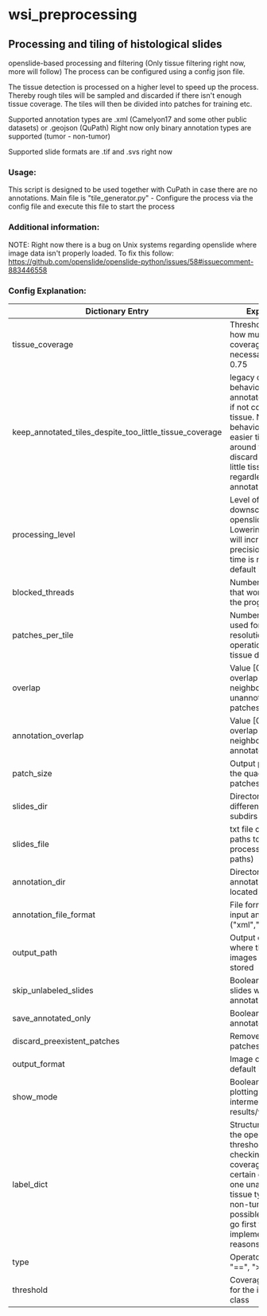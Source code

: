 # wsi_preprocessing

## Processing and tiling of histological slides

openslide-based processing and filtering (Only tissue filtering right now, more will follow) 
The process can be configured using a config json file.

The tissue detection is processed on a higher level to speed up the process. Thereby rough tiles will be sampled and 
discarded if there isn't enough tissue coverage. The tiles will then be divided into patches for training etc.

Supported annotation types are .xml (Camelyon17 and some other public datasets) or .geojson (QuPath)
Right now only binary annotation types are supported (tumor - non-tumor)

Supported slide formats are .tif and .svs right now

### Usage:

This script is designed to be used together with CuPath in case there are no annotations.
Main file is "tile_generator.py" - Configure the process via the config file and execute this file to start the process

### Additional information:

NOTE:
Right now there is a bug on Unix systems regarding openslide where image data isn't properly loaded. To fix this follow:
https://github.com/openslide/openslide-python/issues/58#issuecomment-883446558

### Config Explanation:

| Dictionary Entry                                        | Explanation                                                                                                                                                                                                                      |
|---------------------------------------------------------|----------------------------------------------------------------------------------------------------------------------------------------------------------------------------------------------------------------------------------|
| tissue_coverage                                         | Threshold [0,1] for how much tissue coverage is necessary, default is 0.75                                                                                                                                                       |
| keep_annotated_tiles_despite_too_little_tissue_coverage | legacy option. Old behaviour: Keep annotated tiles even if not covered by tissue. New behaviour (to allow easier tile clean-up around the edges): discard tiles with too little tissue coverage regardless of annotation status. |
| processing_level                                        | Level of downscaling by openslide - Lowering the level will increase precision but more time is needed, default is 5                                                                                                             |
| blocked_threads                                         | Number of threads that wont be used by the program                                                                                                                                                                               |
| patches_per_tile                                        | Number of patches used for lower resolution operations like tissue detection                                                                                                                                                     |
| overlap                                                 | Value [0,1[ to set the overlap between neighbouring unannotated patches                                                                                                                                                          |
| annotation_overlap                                      | Value [0,1[ to set the overlap between neighbouring annotated patches                                                                                                                                                            |
| patch_size                                              | Output pixel size of the quadratic patches                                                                                                                                                                                       |
| slides_dir                                              | Directory where the different slides and subdirs are located                                                                                                                                                                     |
| slides_file                                             | txt file containing paths to all slides to process (absolute paths)                                                                                                                                                              |
| annotation_dir                                          | Directory where the annotations are located                                                                                                                                                                                      |
| annotation_file_format                                  | File format of the input annotations ("xml","geojson")                                                                                                                                                                           |
| output_path                                             | Output directory to where the resulting images will be stored                                                                                                                                                                    |
| skip_unlabeled_slides                                   | Boolean to skip slides without an annotation file                                                                                                                                                                                |
| save_annotated_only                                     | Boolean to only save annotated patches                                                                                                                                                                                           |
| discard_preexistent_patches                             | Remove already tiled patches                                                                                                                                                                                                     |
| output_format                                           | Image output format default is "png"                                                                                                                                                                                             |
| show_mode                                               | Boolean to enable plotting of some intermediate results/visualizations                                                                                                                                                           |
| label_dict                                              | Structure to set up the operator and the threshold for checking the coverage of a certain class. Up to one unannotated tissue type (e.g. non-tumor) is possible and must go first for implementation reasons.                    |
| type                                                    | Operator type [ "==", ">=", "<="]                                                                                                                                                                                                |
| threshold                                               | Coverage threshold for the individual class                                                                                                                                                                                      |
